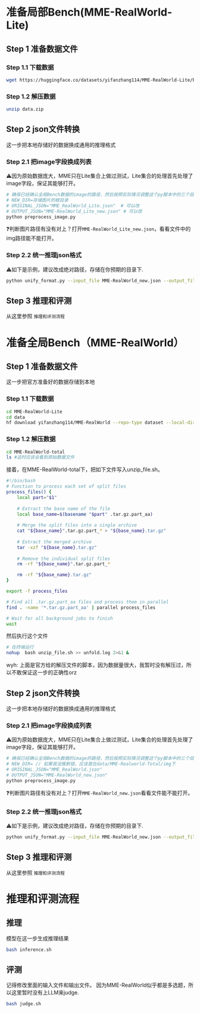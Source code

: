 # 准备局部Bench(MME-RealWorld-Lite)
## Step 1 准备数据文件
### Step 1.1 下载数据
```bash
wget https://huggingface.co/datasets/yifanzhang114/MME-RealWorld-Lite/blob/main/data.zip
```
### Step 1.2 解压数据
```bash
unzip data.zip
```

## Step 2 json文件转换
这一步把本地存储好的数据换成通用的推理格式
### Step 2.1 把image字段换成列表
⚠️因为原始数据庞大，MME只在Lite集合上做过测试，Lite集合的处理首先处理了image字段，保证其能够打开。
```bash
# 确保已经确认全局Bench数据的image的路径，然后按照实际情况调整这个py脚本中的三个目录
# NEW_DIR=存储图片的根目录
# ORIGINAL_JSON="MME_RealWorld_Lite.json"  # 可以改
# OUTPUT_JSON="MME-RealWorld_Lite_new.json" # 可以改
python preprocess_image.py
```
❓判断图片路径有没有对上？打开`MME-RealWorld_Lite_new.json`，看看文件中的img路径能不能打开。

### Step 2.2 统一推理json格式
⚠️如下是示例，建议改成绝对路径，存储在你预期的目录下.
```bash
python unify_format.py --input_file MME-RealWorld_new.json --output_file MME-RealWorld_unified.json
```

## Step 3 推理和评测
从这里参照 `推理和评测流程`


# 准备全局Bench（MME-RealWorld）
## Step 1 准备数据文件
这一步把官方准备好的数据存储到本地

### Step 1.1 下载数据
```bash
cd MME-RealWorld-Lite
cd data
hf download yifanzhang114/MME-RealWorld --repo-type dataset --local-dir ./MME-RealWorld-total # 这会在data下创建一个MME-RealWolrd目录
```

### Step 1.2 解压数据
```bash
cd MME-RealWorld-total
ls #这时应该会看到原始数据文件
```

接着，在MME-RealWorld-total下，把如下文件写入unzip_file.sh。
```bash
#!/bin/bash
# Function to process each set of split files
process_files() {
    local part="$1"
    
    # Extract the base name of the file
    local base_name=$(basename "$part" .tar.gz.part_aa)
    
    # Merge the split files into a single archive
    cat "${base_name}".tar.gz.part_* > "${base_name}.tar.gz"
    
    # Extract the merged archive
    tar -xzf "${base_name}.tar.gz"
    
    # Remove the individual split files
    rm -rf "${base_name}".tar.gz.part_*

    rm -rf "${base_name}.tar.gz"
}

export -f process_files

# Find all .tar.gz.part_aa files and process them in parallel
find . -name '*.tar.gz.part_aa' | parallel process_files

# Wait for all background jobs to finish
wait
```

然后执行这个文件
```bash
# 在终端运行
nohup  bash unzip_file.sh >> unfold.log 2>&1 &
```
wyh: 上面是官方给的解压文件的脚本，因为数据量很大，我暂时没有解压过，所以不敢保证这一步的正确性orz

## Step 2 json文件转换
这一步把本地存储好的数据换成通用的推理格式
### Step 2.1 把image字段换成列表
⚠️因为原始数据庞大，MME只在Lite集合上做过测试，Lite集合的处理首先处理了image字段，保证其能够打开。
```bash
# 确保已经确认全局Bench数据的image的路径，然后按照实际情况调整这个py脚本中的三个目录
# NEW_DIR= // 如果我没推断错，应该是在data/MME-Realworld-Total/img下
# ORIGINAL_JSON="MME_RealWorld.json" 
# OUTPUT_JSON="MME-RealWorld_new.json"
python preprocess_image.py
```
❓判断图片路径有没有对上？打开`MME-RealWorld_new.json`看看文件能不能打开。

### Step 2.2 统一推理json格式
⚠️如下是示例，建议改成绝对路径，存储在你预期的目录下.
```bash
python unify_format.py --input_file MME-RealWorld_new.json --output_file MME-RealWorld_unified.json
```

## Step 3 推理和评测
从这里参照 `推理和评测流程`

# 推理和评测流程
## 推理
模型在这一步生成推理结果

```bash
bash inference.sh
```
## 评测
记得修改里面的输入文件和输出文件。
因为MME-RealWorld似乎都是多选题，所以这里暂时没有上LLM来judge.
```bash 
bash judge.sh
```
